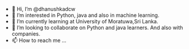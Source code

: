 - 👋 Hi, I’m @dhanushkadcw
- 👀 I’m interested in Python, java and also in machine learning.
- 🌱 I’m currently learning at University of Moratuwa,Sri Lanka.
- 💞️ I’m looking to collaborate on Python and java learners. And also with companies.
- 📫 How to reach me ...

<!---
dhanushkadcw/dhanushkadcw is a ✨ special ✨ repository because its `README.md` (this file) appears on your GitHub profile.
You can click the Preview link to take a look at your changes.
--->
